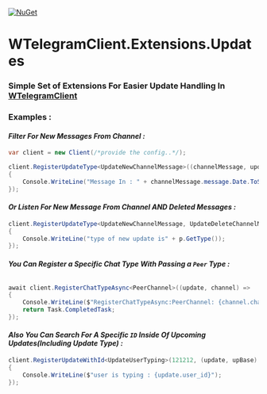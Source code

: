 [![NuGet](https://img.shields.io/nuget/v/WTelegramClient.Extensions.Updates)](https://www.nuget.org/packages/WTelegramClient.Extensions.Updates)

# WTelegramClient.Extensions.Updates

### Simple Set of Extensions For Easier Update Handling In [WTelegramClient](https://github.com/wiz0u/WTelegramClient/)



### Examples : 

#### <i> Filter For New Messages From Channel : </i>

```csharp
var client = new Client(/*provide the config..*/);

client.RegisterUpdateType<UpdateNewChannelMessage>((channelMessage, updatesBase) =>
{
    Console.WriteLine("Message In : " + channelMessage.message.Date.ToString("F"));
});
```

#### <i> Or Listen For New Message From Channel <b>AND</b> Deleted Messages : </i>


```csharp
client.RegisterUpdateType<UpdateNewChannelMessage, UpdateDeleteChannelMessages>(update, updatesBase) =>
{
    Console.WriteLine("type of new update is" + p.GetType());
});
```

#### <i> You Can Register a Specific Chat Type With Passing  a `Peer` Type : </i>

```csharp

await client.RegisterChatTypeAsync<PeerChannel>((update, channel) =>
{
    Console.WriteLine($"RegisterChatTypeAsync:PeerChannel: {channel.channel_id} with type : {update.GetType()}");
    return Task.CompletedTask;
});

```
#### <i> Also You Can Search For A Specific `ID` Inside Of Upcoming Updates(Including Update Type) : </i>

```csharp
client.RegisterUpdateWithId<UpdateUserTyping>(121212, (update, upBase) =>
{
    Console.WriteLine($"user is typing : {update.user_id}");
});
```
